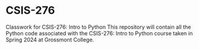 # CSIS-276
Classwork for CSIS-276: Intro to Python
This repository will contain all the Python code associated with the CSIS-276: Intro to Python course taken in Spring 2024 at Grossmont College.
